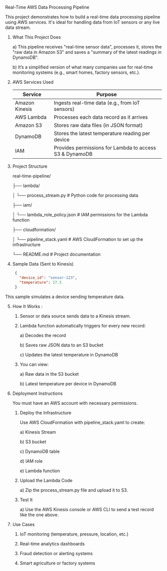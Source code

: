 Real-Time AWS Data Processing Pipeline

This project demonstrates how to build a real-time data processing pipeline using AWS services. It's ideal for handling data from IoT sensors or any live data stream.

1) What This Project Does

   a) This pipeline receives "real-time sensor data", processes it, stores the "raw data in Amazon S3" and saves a "summary of the latest readings in DynamoDB".

   b) It’s a simplified version of what many companies use for real-time monitoring systems (e.g., smart homes, factory sensors, etc.).

2) AWS Services Used

   | Service        | Purpose                                                 |
   |----------------|---------------------------------------------------------|
   | Amazon Kinesis | Ingests real-time data (e.g., from IoT sensors)         |
   | AWS Lambda     | Processes each data record as it arrives                |
   | Amazon S3      | Stores raw data files (in JSON format)                  |
   | DynamoDB       | Stores the latest temperature reading per device        |
   | IAM            | Provides permissions for Lambda to access S3 & DynamoDB |

3) Project Structure

   real-time-pipeline/

   ├── lambda/

   │ └── process_stream.py # Python code for processing data

   ├── iam/

   │ └── lambda_role_policy.json # IAM permissions for the Lambda function

   ├── cloudformation/

   │ └── pipeline_stack.yaml # AWS CloudFormation to set up the infrastructure

   └── README.md # Project documentation

4) Sample Data (Sent to Kinesis)

    ```json
     {
       "device_id": "sensor-123",
       "temperature": 27.5
     }

  This sample simulates a device sending temperature data.

5) How It Works :

   1) Sensor or data source sends data to a Kinesis stream.

   2) Lambda function automatically triggers for every new record:
 
      a) Decodes the record

      b) Saves raw JSON data to an S3 bucket

      c) Updates the latest temperature in DynamoDB

   3) You can view:

      a) Raw data in the S3 bucket

      b) Latest temperature per device in DynamoDB

6) Deployment Instructions

   You must have an AWS account with necessary permissions.

   1) Deploy the Infrastructure

      Use AWS CloudFormation with pipeline_stack.yaml to create:

      a) Kinesis Stream

      b) S3 bucket

      c) DynamoDB table

      d) IAM role

      e) Lambda function 

   2) Upload the Lambda Code

      a) Zip the process_stream.py file and upload it to S3.

   3) Test It

      a) Use the AWS Kinesis console or AWS CLI to send a test record like the one above.

7)  Use Cases

    1) IoT monitoring (temperature, pressure, location, etc.)

    2) Real-time analytics dashboards

    3) Fraud detection or alerting systems

    4) Smart agriculture or factory systems

